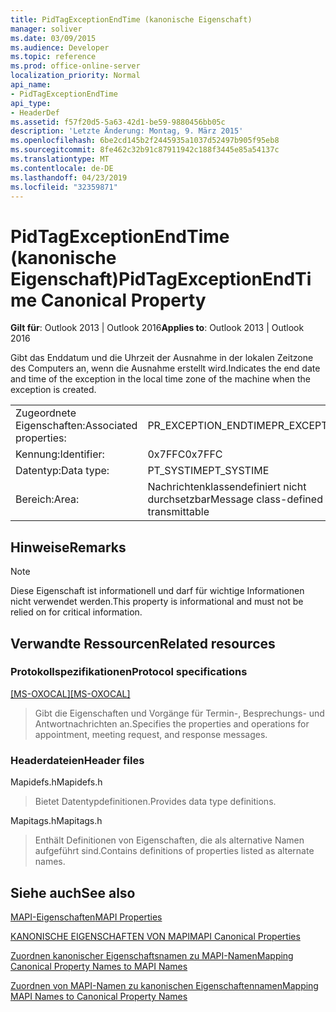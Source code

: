 ```yaml
---
title: PidTagExceptionEndTime (kanonische Eigenschaft)
manager: soliver
ms.date: 03/09/2015
ms.audience: Developer
ms.topic: reference
ms.prod: office-online-server
localization_priority: Normal
api_name:
- PidTagExceptionEndTime
api_type:
- HeaderDef
ms.assetid: f57f20d5-5a63-42d1-be59-9880456bb05c
description: 'Letzte Änderung: Montag, 9. März 2015'
ms.openlocfilehash: 6be2cd145b2f2445935a1037d52497b905f95eb8
ms.sourcegitcommit: 8fe462c32b91c87911942c188f3445e85a54137c
ms.translationtype: MT
ms.contentlocale: de-DE
ms.lasthandoff: 04/23/2019
ms.locfileid: "32359871"
---
```

# <a name="pidtagexceptionendtime-canonical-property"></a><span data-ttu-id="5876c-103">PidTagExceptionEndTime (kanonische Eigenschaft)</span><span class="sxs-lookup"><span data-stu-id="5876c-103">PidTagExceptionEndTime Canonical Property</span></span>

  
  
<span data-ttu-id="5876c-104">**Gilt für**: Outlook 2013 | Outlook 2016</span><span class="sxs-lookup"><span data-stu-id="5876c-104">**Applies to**: Outlook 2013 | Outlook 2016</span></span> 
  
<span data-ttu-id="5876c-105">Gibt das Enddatum und die Uhrzeit der Ausnahme in der lokalen Zeitzone des Computers an, wenn die Ausnahme erstellt wird.</span><span class="sxs-lookup"><span data-stu-id="5876c-105">Indicates the end date and time of the exception in the local time zone of the machine when the exception is created.</span></span>
  
|||
|:-----|:-----|
|<span data-ttu-id="5876c-106">Zugeordnete Eigenschaften:</span><span class="sxs-lookup"><span data-stu-id="5876c-106">Associated properties:</span></span>  <br/> |<span data-ttu-id="5876c-107">PR_EXCEPTION_ENDTIME</span><span class="sxs-lookup"><span data-stu-id="5876c-107">PR_EXCEPTION_ENDTIME</span></span>  <br/> |
|<span data-ttu-id="5876c-108">Kennung:</span><span class="sxs-lookup"><span data-stu-id="5876c-108">Identifier:</span></span>  <br/> |<span data-ttu-id="5876c-109">0x7FFC</span><span class="sxs-lookup"><span data-stu-id="5876c-109">0x7FFC</span></span>  <br/> |
|<span data-ttu-id="5876c-110">Datentyp:</span><span class="sxs-lookup"><span data-stu-id="5876c-110">Data type:</span></span>  <br/> |<span data-ttu-id="5876c-111">PT_SYSTIME</span><span class="sxs-lookup"><span data-stu-id="5876c-111">PT_SYSTIME</span></span>  <br/> |
|<span data-ttu-id="5876c-112">Bereich:</span><span class="sxs-lookup"><span data-stu-id="5876c-112">Area:</span></span>  <br/> |<span data-ttu-id="5876c-113">Nachrichtenklassendefiniert nicht durchsetzbar</span><span class="sxs-lookup"><span data-stu-id="5876c-113">Message class-defined non-transmittable</span></span>  <br/> |
   
## <a name="remarks"></a><span data-ttu-id="5876c-114">Hinweise</span><span class="sxs-lookup"><span data-stu-id="5876c-114">Remarks</span></span>

> [!NOTE]
> <span data-ttu-id="5876c-115">Diese Eigenschaft ist informationell und darf für wichtige Informationen nicht verwendet werden.</span><span class="sxs-lookup"><span data-stu-id="5876c-115">This property is informational and must not be relied on for critical information.</span></span> 
  
## <a name="related-resources"></a><span data-ttu-id="5876c-116">Verwandte Ressourcen</span><span class="sxs-lookup"><span data-stu-id="5876c-116">Related resources</span></span>

### <a name="protocol-specifications"></a><span data-ttu-id="5876c-117">Protokollspezifikationen</span><span class="sxs-lookup"><span data-stu-id="5876c-117">Protocol specifications</span></span>

<span data-ttu-id="5876c-118">[[MS-OXOCAL]](https://msdn.microsoft.com/library/09861fde-c8e4-4028-9346-e7c214cfdba1%28Office.15%29.aspx)</span><span class="sxs-lookup"><span data-stu-id="5876c-118">[[MS-OXOCAL]](https://msdn.microsoft.com/library/09861fde-c8e4-4028-9346-e7c214cfdba1%28Office.15%29.aspx)</span></span>
  
> <span data-ttu-id="5876c-119">Gibt die Eigenschaften und Vorgänge für Termin-, Besprechungs- und Antwortnachrichten an.</span><span class="sxs-lookup"><span data-stu-id="5876c-119">Specifies the properties and operations for appointment, meeting request, and response messages.</span></span>
    
### <a name="header-files"></a><span data-ttu-id="5876c-120">Headerdateien</span><span class="sxs-lookup"><span data-stu-id="5876c-120">Header files</span></span>

<span data-ttu-id="5876c-121">Mapidefs.h</span><span class="sxs-lookup"><span data-stu-id="5876c-121">Mapidefs.h</span></span>
  
> <span data-ttu-id="5876c-122">Bietet Datentypdefinitionen.</span><span class="sxs-lookup"><span data-stu-id="5876c-122">Provides data type definitions.</span></span>
    
<span data-ttu-id="5876c-123">Mapitags.h</span><span class="sxs-lookup"><span data-stu-id="5876c-123">Mapitags.h</span></span>
  
> <span data-ttu-id="5876c-124">Enthält Definitionen von Eigenschaften, die als alternative Namen aufgeführt sind.</span><span class="sxs-lookup"><span data-stu-id="5876c-124">Contains definitions of properties listed as alternate names.</span></span>
    
## <a name="see-also"></a><span data-ttu-id="5876c-125">Siehe auch</span><span class="sxs-lookup"><span data-stu-id="5876c-125">See also</span></span>



[<span data-ttu-id="5876c-126">MAPI-Eigenschaften</span><span class="sxs-lookup"><span data-stu-id="5876c-126">MAPI Properties</span></span>](mapi-properties.md)
  
[<span data-ttu-id="5876c-127">KANONISCHE EIGENSCHAFTEN VON MAPI</span><span class="sxs-lookup"><span data-stu-id="5876c-127">MAPI Canonical Properties</span></span>](mapi-canonical-properties.md)
  
[<span data-ttu-id="5876c-128">Zuordnen kanonischer Eigenschaftsnamen zu MAPI-Namen</span><span class="sxs-lookup"><span data-stu-id="5876c-128">Mapping Canonical Property Names to MAPI Names</span></span>](mapping-canonical-property-names-to-mapi-names.md)
  
[<span data-ttu-id="5876c-129">Zuordnen von MAPI-Namen zu kanonischen Eigenschaftennamen</span><span class="sxs-lookup"><span data-stu-id="5876c-129">Mapping MAPI Names to Canonical Property Names</span></span>](mapping-mapi-names-to-canonical-property-names.md)

